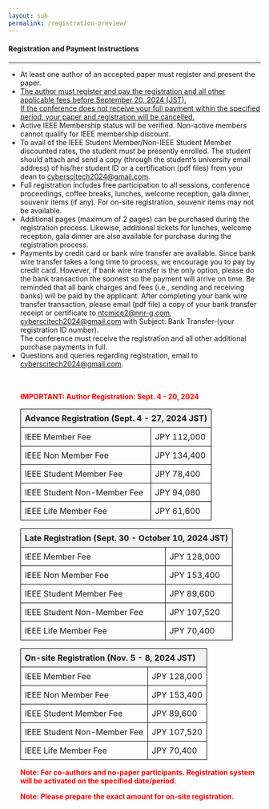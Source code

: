```yaml
---
layout: sub
permalink: /registration-preview/
---
```

<style>
        table {
            width: 100%;
            border-collapse: collapse;
        }
        th, td {
            border: 1px solid black;
            padding: 8px;
            text-align: left;
        }
        th {
            background-color: #f2f2f2;
        }
        .important {
            color: red;
            font-weight: bold;
        }
        .highlight {
            background-color: yellow;
        }
    </style>

<h4>Registration and Payment Instructions</h4>
<hr/>
<ul>

<li> At least one author of an accepted paper must register and present the paper. </li>
<li> <u>The author must register and pay the registration and all other applicable fees before September 20, 2024 (JST). <br>If the conference does not receive your full payment within the specified period, your paper and registration will be cancelled.</u> </li>
<li> Active IEEE Membership status will be verified. Non-active members cannot qualify for IEEE membership discount. </li>
<li> To avail of the IEEE Student Member/Non-IEEE Student Member discounted rates, the student must be presently enrolled. The student should attach and send a copy (through the student’s university email address) of his/her student ID or a certification (pdf files) from your dean to <a href="mailto:cyberscitech2024@gmail.com"><u>cyberscitech2024@gmail.com</u></a>. </li>
<li> Full registration includes free participation to all sessions, conference proceedings, coffee breaks, lunches, welcome reception, gala dinner, souvenir items (if any). For on-site registration, souvenir items may not be available. </li>
<li> Additional pages (maximum of 2 pages) can be purchased during the registration process. Likewise, additional tickets for lunches, welcome reception, gala dinner are also available for purchase during the registration process.  </li>
<li> Payments by credit card or bank wire transfer are available. Since bank wire transfer takes a long time to process, we encourage you to pay by credit card. However, if bank wire transfer is the only option, please do the bank transaction the soonest so the payment will arrive on time. Be reminded that all bank charges and fees (i.e., sending and receiving banks) will be paid by the applicant. After completing your bank wire transfer transaction, please email (pdf file) a copy of your bank transfer receipt or certificate to <a href="mailto:ntcmice2@nnr-g.com"><u>ntcmice2@nnr-g.com</u></a>, <a href="mailto:cyberscitech2024@gmail.com"><u>cyberscitech2024@gmail.com</u></a> with Subject: Bank Transfer-(your registration ID number). <br>The conference must receive the registration and all other additional purchase payments in full. </li>
<li> Questions and queries regarding registration, email to <a href="mailto:cyberscitech2024@gmail.com"><u>cyberscitech2024@gmail.com</u></a>. </li>

<br>
<br>

 <p><span class="important">IMPORTANT: Author Registration: Sept. 4 - 20, 2024</span><br>
    <table>
        <tr>
            <th colspan="2">Advance Registration (Sept. 4 - 27, 2024 JST)</th>
        </tr>
        <tr>
            <td>IEEE Member Fee</td>
            <td>JPY 112,000</td>
        </tr>
        <tr>
            <td>IEEE Non Member Fee</td>
            <td>JPY 134,400</td>
        </tr>
        <tr>
            <td>IEEE Student Member Fee</td>
            <td>JPY 78,400</td>
        </tr>
        <tr>
            <td>IEEE Student Non-Member Fee</td>
            <td>JPY 94,080</td>
        </tr>
        <tr>
            <td>IEEE Life Member Fee</td>
            <td>JPY 61,600</td>
        </tr>
    </table>

<table>
        <tr>
            <th colspan="2">Late Registration (Sept. 30 - October 10, 2024 JST)</th>
        </tr>
        <tr>
            <td>IEEE Member Fee</td>
            <td>JPY 128,000</td>
        </tr>
        <tr>
            <td>IEEE Non Member Fee</td>
            <td>JPY 153,400</td>
        </tr>
        <tr>
            <td>IEEE Student Member Fee</td>
            <td>JPY 89,600</td>
        </tr>
        <tr>
            <td>IEEE Student Non-Member Fee</td>
            <td>JPY 107,520</td>
        </tr>
        <tr>
            <td>IEEE Life Member Fee</td>
            <td>JPY 70,400</td>
        </tr>
    </table>

<table>
        <tr>
            <th colspan="2">On-site Registration (Nov. 5 - 8, 2024 JST)</th>
        </tr>
        <tr>
            <td>IEEE Member Fee</td>
            <td>JPY 128,000</td>
        </tr>
        <tr>
            <td>IEEE Non Member Fee</td>
            <td>JPY 153,400</td>
        </tr>
        <tr>
            <td>IEEE Student Member Fee</td>
            <td>JPY 89,600</td>
        </tr>
        <tr>
            <td>IEEE Student Non-Member Fee</td>
            <td>JPY 107,520</td>
        </tr>
        <tr>
            <td>IEEE Life Member Fee</td>
            <td>JPY 70,400</td>
        </tr>
    </table>

<p class="important">Note: For co-authors and no-paper participants. Registration system will be activated on the specified date/period.</p>
<p class="important">Note: Please prepare the exact amount for on-site registration.</p>
